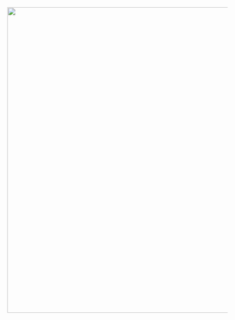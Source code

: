 <img src="https://user-images.githubusercontent.com/72104254/171271991-4870f41d-a08a-4463-b710-3a708cb0eb24.jpeg" width="850" height="700">
